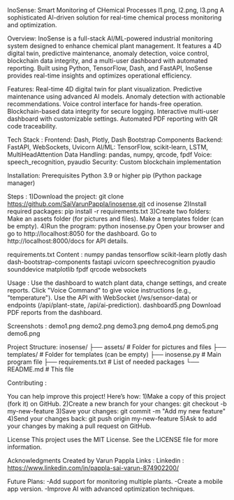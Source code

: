 InoSense: Smart Monitoring of CHemical Processes
l1.png, l2.png, l3.png
A sophisticated AI-driven solution for real-time chemical process monitoring and optimization.

Overview:
InoSense is a full-stack AI/ML-powered industrial monitoring system designed to enhance chemical plant management. It features a 4D digital twin, predictive maintenance, anomaly detection, voice control, blockchain data integrity, and a multi-user dashboard with automated reporting. Built using Python, TensorFlow, Dash, and FastAPI, InoSense provides real-time insights and optimizes operational efficiency.


Features:
Real-time 4D digital twin for plant visualization.
Predictive maintenance using advanced AI models.
Anomaly detection with actionable recommendations.
Voice control interface for hands-free operation.
Blockchain-based data integrity for secure logging.
Interactive multi-user dashboard with customizable settings.
Automated PDF reporting with QR code traceability. 

Tech Stack : 
Frontend: Dash, Plotly, Dash Bootstrap Components
Backend: FastAPI, WebSockets, Uvicorn
AI/ML: TensorFlow, scikit-learn, LSTM, MultiHeadAttention
Data Handling: pandas, numpy, qrcode, fpdf
Voice: speech_recognition, pyaudio
Security: Custom blockchain implementation

Installation:
Prerequisites
Python 3.9 or higher
pip (Python package manager)

Steps : 
1)Download the project:
git clone https://github.com/SaiVarunPappla/inosense.git
cd inosense
2)Install required packages:
pip install -r requirements.txt
3)Create two folders:
Make an assets folder (for pictures and files).
Make a templates folder (can be empty).
4)Run the program:
python inosense.py
Open your browser and go to http://localhost:8050 for the dashboard.
Go to http://localhost:8000/docs for API details.

requirements.txt Content :
numpy
pandas
tensorflow
scikit-learn
plotly
dash
dash-bootstrap-components
fastapi
uvicorn
speechrecognition
pyaudio
sounddevice
matplotlib
fpdf
qrcode
websockets

Usage :
Use the dashboard to watch plant data, change settings, and create reports.
Click "Voice Command" to give voice instructions (e.g., "temperature").
Use the API with WebSocket (/ws/sensor-data) or endpoints (/api/plant-state, /api/ai-prediction). dashboard5.png
Download PDF reports from the dashboard.

Screenshots : 
demo1.png
demo2.png
demo3.png
demo4.png
demo5.png
demo6.png

Project Structure:
inosense/
├── assets/           # Folder for pictures and files
├── templates/        # Folder for templates (can be empty)
├── inosense.py      # Main program file
├── requirements.txt # List of needed packages
└── README.md        # This file

Contributing : 

You can help improve this project! Here’s how:
1)Make a copy of this project (fork it) on GitHub.
2)Create a new branch for your changes:
git checkout -b my-new-feature
3)Save your changes:
git commit -m "Add my new feature"
4)Send your changes back:
git push origin my-new-feature
5)Ask to add your changes by making a pull request on GitHub. 

License
This project uses the MIT License. See the LICENSE file for more information.

Acknowledgments
Created by Varun Pappla
Links : 
Linkedin : https://www.linkedin.com/in/pappla-sai-varun-874902200/

Future Plans:
-Add support for monitoring multiple plants.
-Create a mobile app version.
-Improve AI with advanced optimization techniques.
